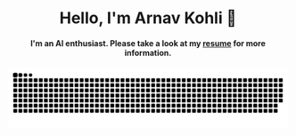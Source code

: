 <html>
<body>
  
<div align="center">
  <span>
  <h1 align="center">Hello, I'm Arnav Kohli 👋 </h1>
  <h4 align="center">I'm an AI enthusiast. Please take a look at my <a href="" target="_blank">resume</a> for more information.</h4>
  </span>
</div>

<div align="center">
  <a href="https://github.com/THEGAMECHANGER416">
    <img src="https://github.com/THEGAMECHANGER416/THEGAMECHANGER416/blob/main/resources/grid-snake.svg" alt="snake">
  </a>
</div>

